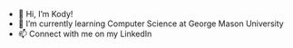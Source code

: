 - 👋 Hi, I’m Kody!
- 🌱 I’m currently learning Computer Science at George Mason University
- 📫 Connect with me on my LinkedIn

<!---
ydokchan/ydokchan is a ✨ special ✨ repository because its `README.md` (this file) appears on your GitHub profile.
You can click the Preview link to take a look at your changes.
--->
